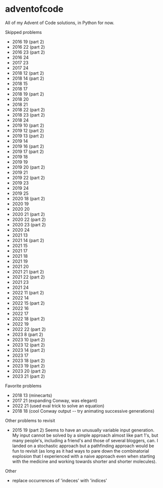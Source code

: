 # adventofcode

All of my Advent of Code solutions, in Python for now.

Skipped problems
- 2016 19 (part 2)
- 2016 22 (part 2)
- 2016 23 (part 2)
- 2016 24
- 2017 23
- 2017 24
- 2018 12 (part 2)
- 2018 14 (part 2)
- 2018 15
- 2018 17
- 2018 19 (part 2)
- 2018 20
- 2018 21
- 2018 22 (part 2)
- 2018 23 (part 2)
- 2018 24
- 2019 10 (part 2)
- 2019 12 (part 2)
- 2019 13 (part 2)
- 2019 14
- 2019 16 (part 2)
- 2019 17 (part 2)
- 2019 18
- 2019 19
- 2019 20 (part 2)
- 2019 21
- 2019 22 (part 2)
- 2019 23
- 2019 24
- 2019 25
- 2020 18 (part 2)
- 2020 19
- 2020 20
- 2020 21 (part 2)
- 2020 22 (part 2)
- 2020 23 (part 2)
- 2020 24
- 2021 13
- 2021 14 (part 2)
- 2021 15
- 2021 17
- 2021 18
- 2021 19
- 2021 20
- 2021 21 (part 2)
- 2021 22 (part 2)
- 2021 23
- 2021 24
- 2022 11 (part 2)
- 2022 14
- 2022 15 (part 2)
- 2022 16
- 2022 17
- 2022 18 (part 2)
- 2022 19
- 2022 22 (part 2)
- 2023 8 (part 2)
- 2023 10 (part 2)
- 2023 12 (part 2)
- 2023 14 (part 2)
- 2023 17
- 2023 18 (part 2)
- 2023 19 (part 2)
- 2023 20 (part 2)
- 2023 21 (part 2)

Favorite problems
- 2018 13 (minecarts)
- 2017 21 (expanding Conway, was elegant)
- 2022 21 (used eval trick to solve an equation)
- 2018 18 (cool Conway output -- try animating successive generations)

Other problems to revisit
- 2015 19 (part 2)
Seems to have an unusually variable input generation. My input cannot be solved by a simple approach almost like part 1's, but many people's, including a friend's and those of several bloggers, can. I landed on a stochastic approach but a pathfinding approach would be fun to revisit (as long as it had ways to pare down the combinatorial explosion that I experienced with a naive approach even when starting with the medicine and working towards shorter and shorter molecules).

Other
- replace occurrences of 'indeces' with 'indices'

